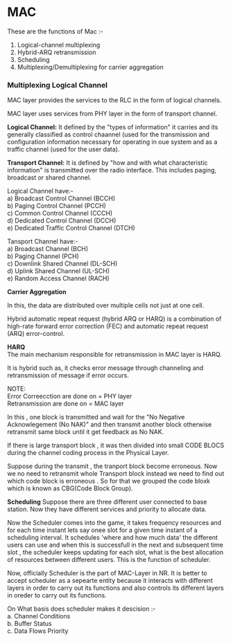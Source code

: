 # MAC

These are the functions of Mac :-

1. Logical-channel multiplexing
2. Hybrid-ARQ retransmission
3. Scheduling
4. Multiplexing/Demultiplexing for carrier aggregation 

### Multiplexing Logical Channel

MAC layer provides the services to the RLC in the form of logical channels.

MAC layer uses services from PHY layer in the form of transport channel.

**Logical Channel:** It defined by the "types of information" it carries and its generally classified as control chaannel (used for the transmission and configuration information necessary for operating in oue system and as a traffic channel (used for the user data).   

**Transport Channel:** It is defined by "how and with what characteristic information" is transmitted over the radio interface. This includes paging, broadcast or shared channel.

Logical Channel have:-<br />
a) Broadcast Control Channel (BCCH)<br />
b) Paging Control Channel (PCCH)<br />
c) Common Control Channel (CCCH)<br />
d) Dedicated Control Channel (DCCH)<br />
e) Dedicated Traffic Control Channel (DTCH)<br />

Tansport Channel have:-<br />
a) Broadcast Channel (BCH)<br />
b) Paging Channel (PCH)<br />
c) Downlink Shared Channel (DL-SCH)<br />
d) Uplink Shared Channel (UL-SCH)<br />
e) Random Access Channel (RACH)<br />

**Carrier Aggregation**

In this, the data are distributed over multiple cells not just at one cell.

Hybrid automatic repeat request (hybrid ARQ or HARQ) is a combination of high-rate forward error correction (FEC) and automatic repeat request (ARQ) error-control.

**HARQ**<br />
The main mechanism responsible for retransmission in MAC layer is HARQ.

It is hybrid such as, it checks error message through channeling and retransmission of message if error occurs. 

NOTE:<br />
Error Correecction are done on = PHY layer<br />
Retransmission are done on = MAC layer<br />

In this , one block is transmitted and wait for the "No Negative Acknowlegement (No NAK)" and then transmit another block otherwise retransmit same block until it get feedback as No NAK.

If there is large transport block , it was then divided into small CODE BLOCS during the channel coding process in the Physical Layer.

Suppose during the transmit , the tranport block become erroneous. Now we no need to retransmit whole Transport block instead we need to find out which code block is erroneous . So for that we grouped the code bloxk which is known as CBG(Code Block Group).

**Scheduling**
Suppose there are three different user connected to base station. Now they have different services and priority to allocate data.

Now the Scheduler comes into the game, it takes frequency resources and for each time instant lets say onee slot for a given time instant of a scheduling interval. It schedules 'where and how much data' the different users can use and when this is successfull in the next and subsequent time slot , the scheduler keeps updating for each slot, what is the best allocation of resources between different users. This is the function of scheduler.

Now, officially Scheduler is the part of MAC-Layer in NR. It is better to accept scheduler as a sepearte entity because it interacts with different layers in order to carry out its functions and also controls its different layers in oreder to carry out its functions.

On What basis does scheduler makes it descision :-<br />
a. Channel Conditions<br />
b. Buffer Status<br />
c. Data Flows Priority<br />

